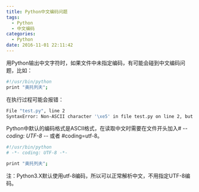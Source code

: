```yaml
---
title: Python中文编码问题
tags:
  - Python
  - 中文编码
categories:
  - Python
date: 2016-11-01 22:11:42
---
```


用Python输出中文字符时，如果文件中未指定编码，有可能会碰到中文编码问题，比如：
``` bash
#!/usr/bin/python
print "奥托列夫";
```
在执行过程可能会报错：
``` bash
File "test.py", line 2
SyntaxError: Non-ASCII character '\xe5' in file test.py on line 2, but no encoding declared; see http://python.org/dev/peps/pep-0263/ for details
```

Python中默认的编码格式是ASCII格式，在读取中文时需要在文件开头加入# -*- coding: UTF-8 -*- 或者 #coding=utf-8。
``` bash
#!/usr/bin/python
# -*- coding: UTF-8 -*-

print "奥托列夫";
```

注：Python3.X默认使用utf-8编码，所以可以正常解析中文，不用指定UTF-8编码。
